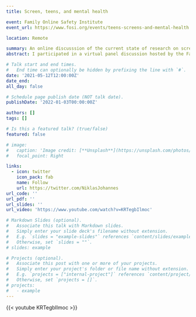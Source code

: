 ```yaml
---
title: Screen, teens, and mental health

event: Family Online Safety Institute
event_url: https://www.fosi.org/events/teens-screens-and-mental-health

location: Remote

summary: An online discusssion of the current state of research on screentime and the mental health of adolescents
abstract: I participated in a virtual panel discussion hosted by the Family Online Safety Institute to discuss the current state of research on screentime and mental health of adolescents.

# Talk start and end times.
#   End time can optionally be hidden by prefixing the line with `#`.
date: '2021-05-12T12:00:00Z'
date_end: 
all_day: false

# Schedule page publish date (NOT talk date).
publishDate: '2022-01-03T00:00:00Z'

authors: []
tags: []

# Is this a featured talk? (true/false)
featured: false

# image:
#   caption: 'Image credit: [**Unsplash**](https://unsplash.com/photos/bzdhc5b3Bxs)'
#   focal_point: Right

links:
  - icon: twitter
    icon_pack: fab
    name: Follow
    url: https://twitter.com/NiklasJohannes
url_code: ''
url_pdf: ''
url_slides: ''
url_video: 'https://www.youtube.com/watch?v=KRTegbIlmoc'

# Markdown Slides (optional).
#   Associate this talk with Markdown slides.
#   Simply enter your slide deck's filename without extension.
#   E.g. `slides = "example-slides"` references `content/slides/example-slides.md`.
#   Otherwise, set `slides = ""`.
# slides: example

# Projects (optional).
#   Associate this post with one or more of your projects.
#   Simply enter your project's folder or file name without extension.
#   E.g. `projects = ["internal-project"]` references `content/project/deep-learning/index.md`.
#   Otherwise, set `projects = []`.
# projects:
#   - example
---
```


{{< youtube KRTegbIlmoc >}}
